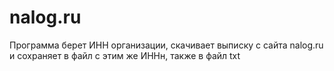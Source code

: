 # nalog.ru
Программа берет ИНН организации, скачивает выписку с сайта nalog.ru и сохраняет в файл с этим же ИННн, также в файл txt 
